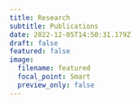 ```yaml
---
title: Research
subtitle: Publications
date: 2022-12-05T14:50:31.179Z
draft: false
featured: false
image:
  filename: featured
  focal_point: Smart
  preview_only: false
---
```

